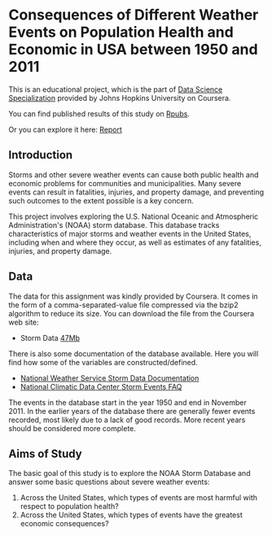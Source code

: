 # Consequences of Different Weather Events on Population Health and Economic in USA between 1950 and 2011

This is an educational project, which is the part of [Data Science Specialization](https://www.coursera.org/specialization/jhudatascience/1?utm_medium=listingPage) provided by Johns Hopkins University on Coursera. 

You can find published results of this study on [Rpubs](http://rpubs.com/HukoJack/17772).

Or you can explore it here: [Report](http://htmlpreview.github.io/?https://github.com/HukoJack/USA_Weather_Events/blob/master/code.html)

## Introduction

Storms and other severe weather events can cause both public health and economic problems for communities and municipalities. Many severe events can result in fatalities, injuries, and property damage, and preventing such outcomes to the extent possible is a key concern.

This project involves exploring the U.S. National Oceanic and Atmospheric Administration's (NOAA) storm database. This database tracks characteristics of major storms and weather events in the United States, including when and where they occur, as well as estimates of any fatalities, injuries, and property damage.

## Data

The data for this assignment was kindly provided by Coursera. It comes in the form of a comma-separated-value file compressed via the bzip2 algorithm to reduce its size. You can download the file from the Coursera web site:

* Storm Data [47Mb](https://d396qusza40orc.cloudfront.net/repdata%2Fdata%2FStormData.csv.bz2)

There is also some documentation of the database available. Here you will find how some of the variables are constructed/defined.

* [National Weather Service Storm Data Documentation](https://d396qusza40orc.cloudfront.net/repdata%2Fpeer2_doc%2Fpd01016005curr.pdf)
* [National Climatic Data Center Storm Events FAQ](https://d396qusza40orc.cloudfront.net/repdata%2Fpeer2_doc%2FNCDC%20Storm%20Events-FAQ%20Page.pdf)

The events in the database start in the year 1950 and end in November 2011. In the earlier years of the database there are generally fewer events recorded, most likely due to a lack of good records. More recent years should be considered more complete.

## Aims of Study

The basic goal of this study is to explore the NOAA Storm Database and answer some basic questions about severe weather events:

1. Across the United States, which types of events are most harmful with respect to population health?
2. Across the United States, which types of events have the greatest economic consequences?

